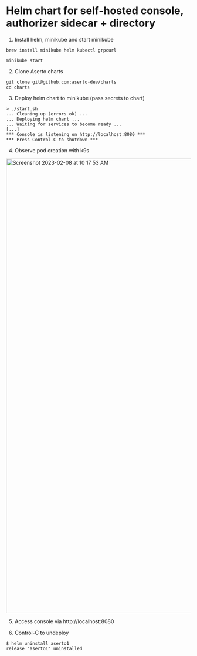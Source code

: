 # Helm chart for self-hosted console, authorizer sidecar + directory

1. Install helm, minikube and start minikube
```
brew install minikube helm kubectl grpcurl

minikube start
```

2. Clone Aserto charts
````
git clone git@github.com:aserto-dev/charts
cd charts
````

3. Deploy helm chart to minikube (pass secrets to chart)
````
> ./start.sh
... Cleaning up (errors ok) ...
... Deploying helm chart ...
... Waiting for services to become ready ...
[...]
*** Console is listening on http://localhost:8080 ***
*** Press Control-C to shutdown ***
````

4. Observe pod creation with k9s

<img width="1240" alt="Screenshot 2023-02-08 at 10 17 53 AM" src="https://user-images.githubusercontent.com/3091714/217571657-3f4d5e3d-6b3c-4492-b3c8-b52237df7268.png">

5. Access console via http://localhost:8080

6. Control-C to undeploy
````
$ helm uninstall aserto1
release "aserto1" uninstalled